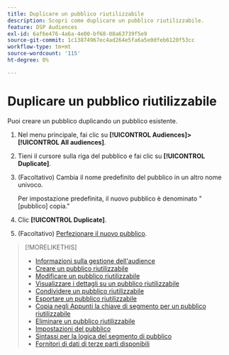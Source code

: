 ```yaml
---
title: Duplicare un pubblico riutilizzabile
description: Scopri come duplicare un pubblico riutilizzabile.
feature: DSP Audiences
exl-id: 6af6e476-4a6a-4e00-bf68-08a63739f5e9
source-git-commit: 1c13874967ec4ad264e5fa6a5e0dfeb6120f53cc
workflow-type: tm+mt
source-wordcount: '115'
ht-degree: 0%

---
```


# Duplicare un pubblico riutilizzabile

Puoi creare un pubblico duplicando un pubblico esistente.

1. Nel menu principale, fai clic su **[!UICONTROL Audiences]>[!UICONTROL All audiences]**.

1. Tieni il cursore sulla riga del pubblico e fai clic su **[!UICONTROL Duplicate]**.

1. (Facoltativo) Cambia il nome predefinito del pubblico in un altro nome univoco.

   Per impostazione predefinita, il nuovo pubblico è denominato &quot;[pubblico] copia.&quot;

1. Clic **[!UICONTROL Duplicate]**.

1. (Facoltativo) [Perfezionare il nuovo pubblico](reusable-audience-edit.md).

>[!MORELIKETHIS]
>
>* [Informazioni sulla gestione dell&#39;audience](audience-about.md)
>* [Creare un pubblico riutilizzabile](reusable-audience-create.md)
>* [Modificare un pubblico riutilizzabile](reusable-audience-edit.md)
>* [Visualizzare i dettagli su un pubblico riutilizzabile](reusable-audience-view-details.md)
>* [Condividere un pubblico riutilizzabile](reusable-audience-share.md)
>* [Esportare un pubblico riutilizzabile](reusable-audience-export.md)
>* [Copia negli Appunti la chiave di segmento per un pubblico riutilizzabile](reusable-audience-clipboard.md)
>* [Eliminare un pubblico riutilizzabile](reusable-audience-delete.md)
>* [Impostazioni del pubblico](audience-settings.md)
>* [Sintassi per la logica del segmento di pubblico](audience-segment-logic-syntax.md)
>* [Fornitori di dati di terze parti disponibili](third-party-data-providers.md)

